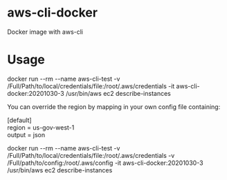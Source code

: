 # aws-cli-docker
Docker image with aws-cli  

# Usage
docker run --rm --name aws-cli-test -v /Full/Path/to/local/credentials/file:/root/.aws/credentials -it aws-cli-docker:20201030-3 /usr/bin/aws ec2 describe-instances  

You can override the region by mapping in your own config file containing:  

[default]  
region = us-gov-west-1  
output = json  

docker run --rm --name aws-cli-test -v /Full/Path/to/local/credentials/file:/root/.aws/credentials -v /Full/path/to/config:/root/.aws/config -it aws-cli-docker:20201030-3 /usr/bin/aws ec2 describe-instances  
